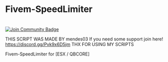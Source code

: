 # Fivem-SpeedLimiter

#
<a href="https://discord.gg/TyvD7za86j"><img src="https://img.shields.io/discord/1147566672589357168.svg?style=flat&label=Join%20Community&color=7289DA" alt="Join Community Badge"/></a>

THIS SCRIPT WAS MADE BY mendes03
If you need some support join here! https://discord.gg/Pvk9x6D5jm
THX FOR USING MY SCRIPTS

Fivem-SpeedLimiter for [ESX / QBCORE]
